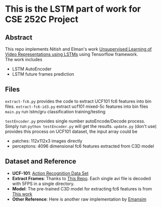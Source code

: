 # This is the LSTM part of work for CSE 252C Project
## Abstract
This repo implements Nitish and Elman's work [Unsupervised Learning of Video Representations using LSTMs](https://arxiv.org/abs/1502.04681) using Tensorflow framework.<br>
The work includes
- LSTM AutoEncoder
- LSTM future frames prediction

## Files
`extract-fc6.py` provides the code to extract UCF101 fc6 features into bin files.
`extract-fc6-id3.py` extract ucf101 mixed-5c features into bin files
`main.py` run lstm/gru classification training/testing

`testEncoder.py` provides single number autoEncode/Decode process. Simply run `python testEncoder.py` will get the results.
`update.py` (don't use) provides this process on UCF101 dataset, the input array could be 
 -  patches: 112x112x3 images directly
 -  perceptons: 4096 dimensional fc6 features extracted from C3D model
 

## Dataset and Reference
- __UCF-101__: [Action Recognition Data Set](http://crcv.ucf.edu/data/UCF101.php)
- __Extract Frames__: Thanks to [This Repo](https://github.com/hx173149/C3D-tensorflow). Each single avi file is decoded with 5FPS in a single directory.
- __Model__: The pre-trained C3D model for extracting fc6 features is from [This work](https://github.com/wujinjun/C3D-tensorflow-UCF101-extrafc6)
- __Other Reference__: Here is another raw implementation by [Emansim](https://github.com/emansim/unsupervised-videos)

